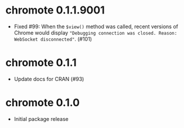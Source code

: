 # chromote 0.1.1.9001

* Fixed #99: When the `$view()` method was called, recent versions of Chrome would display `"Debugging connection was closed. Reason: WebSocket disconnected"`. (#101)


# chromote 0.1.1

* Update docs for CRAN (#93)


# chromote 0.1.0

* Initial package release

